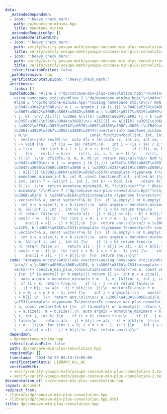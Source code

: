 ```yaml
---
data:
  _extendedDependsOn:
  - icon: ':heavy_check_mark:'
    path: dp/monotone-minima.hpp
    title: monotone minima
  _extendedRequiredBy: []
  _extendedVerifiedWith:
  - icon: ':heavy_check_mark:'
    path: verify/verify-yosupo-math/yosupo-concave-min-plus-convolution-1.test.cpp
    title: verify/verify-yosupo-math/yosupo-concave-min-plus-convolution-1.test.cpp
  - icon: ':heavy_check_mark:'
    path: verify/verify-yosupo-math/yosupo-concave-min-plus-convolution-2.test.cpp
    title: verify/verify-yosupo-math/yosupo-concave-min-plus-convolution-2.test.cpp
  _isVerificationFailed: false
  _pathExtension: hpp
  _verificationStatusIcon: ':heavy_check_mark:'
  attributes:
    links: []
  bundledCode: "#line 2 \"dp/concave-min-plus-convolution.hpp\"\n\n#include <vector>\n\
    using namespace std;\n\n#line 2 \"dp/monotone-minima.hpp\"\n\n#include <functional>\n\
    #line 5 \"dp/monotone-minima.hpp\"\nusing namespace std;\n\n// NxN \u884C\u5217\
    \u304C\u3042\u308B\n// m_i := argmin_j (A_{i,j}) \u304C\u5358\u8ABF\u5897\u52A0\
    \u3067\u3042\u308B\u3068\u304D\u306B m_i \u3092\u5217\u6319\u3059\u308B\n// f(i,\
    \ j, k) :\n// A[i][j] \u3068 A[i][k] \u3092\u6BD4\u8F03 (j < k \u304C\u4FDD\u8A3C\
    \u3055\u308C\u3066\u3044\u308B)\n// A[i][j] <= A[i][k] \u306E\u3068\u304D true\
    \ \u3092\u8FD4\u3059\u95A2\u6570\u3092\u5165\u308C\u308B (\u7B49\u53F7\u306F\u3069\
    \u3061\u3089\u3067\u3082\u3088\u3044)\nvector<int> monotone_minima(int N, int\
    \ M,\n                            const function<bool(int, int, int)>& f) {\n\
    \  vector<int> res(N);\n  auto dfs = [&](auto rc, int is, int ie, int l, int r)\
    \ -> void {\n    if (is == ie) return;\n    int i = (is + ie) / 2;\n    int m\
    \ = l;\n    for (int k = l + 1; k < r; k++) {\n      if (!f(i, m, k)) m = k;\n\
    \    }\n    res[i] = m;\n    rc(rc, is, i, l, m + 1);\n    rc(rc, i + 1, ie, m,\
    \ r);\n  };\n  dfs(dfs, 0, N, 0, M);\n  return res;\n}\n\n// NxM \u884C\u5217\u304C\
    \u3042\u308B\n// m_i := argmin_j (A_{i,j}) \u304C\u5358\u8ABF\u5897\u52A0\u3067\
    \u3042\u308B\u3068\u304D\u306B m_i \u3092\u5217\u6319\u3059\u308B\n// A(i, j)\
    \ : A[i][j] \u3092\u8FD4\u3059\u95A2\u6570\ntemplate <typename T>\nvector<int>\
    \ monotone_minima(int N, int M, const function<T(int, int)>& A) {\n  function<bool(int,\
    \ int, int)> f = [&](int i, int j, int k) -> bool {\n    return A(i, j) <= A(i,\
    \ k);\n  };\n  return monotone_minima(N, M, f);\n}\n\n/**\n * @brief monotone\
    \ minima\n */\n#line 7 \"dp/concave-min-plus-convolution.hpp\"\n\n// a \u306F\u4E0B\
    \u306B\u51F8, b \u306F\u81EA\u7531\ntemplate <typename T>\nvector<T> concave_min_plus_convolution(const\
    \ vector<T>& a, const vector<T>& b) {\n  if (a.empty() or b.empty()) return {};\n\
    \  int n = a.size(), m = b.size();\n  auto argmin = monotone_minima(n + m - 1,\
    \ m, [&](int i, int j, int k) {\n    if (i < k) return true;\n    if (i - j >=\
    \ n) return false;\n    return a[i - j] + b[j] <= a[i - k] + b[k];\n  });\n  vector<T>\
    \ ans(n + m - 1);\n  for (int i = 0; i < n + m - 1; i++) {\n    int j = argmin[i];\n\
    \    ans[i] = a[i - j] + b[j];\n  }\n  return ans;\n}\n\n// a \u306F\u4E0A\u306B\
    \u51F8, b \u306F\u81EA\u7531\ntemplate <typename T>\nvector<T> concave_max_plus_convolution(const\
    \ vector<T>& a, const vector<T>& b) {\n  if (a.empty() or b.empty()) return {};\n\
    \  int n = a.size(), m = b.size();\n  auto argmin = monotone_minima(n + m - 1,\
    \ m, [&](int i, int j, int k) {\n    if (i < k) return true;\n    if (i - j >=\
    \ n) return false;\n    return a[i - j] + b[j] >= a[i - k] + b[k];\n  });\n  vector<T>\
    \ ans(n + m - 1);\n  for (int i = 0; i < n + m - 1; i++) {\n    int j = argmin[i];\n\
    \    ans[i] = a[i - j] + b[j];\n  }\n  return ans;\n}\n"
  code: "#pragma once\n\n#include <vector>\nusing namespace std;\n\n#include \"monotone-minima.hpp\"\
    \n\n// a \u306F\u4E0B\u306B\u51F8, b \u306F\u81EA\u7531\ntemplate <typename T>\n\
    vector<T> concave_min_plus_convolution(const vector<T>& a, const vector<T>& b)\
    \ {\n  if (a.empty() or b.empty()) return {};\n  int n = a.size(), m = b.size();\n\
    \  auto argmin = monotone_minima(n + m - 1, m, [&](int i, int j, int k) {\n  \
    \  if (i < k) return true;\n    if (i - j >= n) return false;\n    return a[i\
    \ - j] + b[j] <= a[i - k] + b[k];\n  });\n  vector<T> ans(n + m - 1);\n  for (int\
    \ i = 0; i < n + m - 1; i++) {\n    int j = argmin[i];\n    ans[i] = a[i - j]\
    \ + b[j];\n  }\n  return ans;\n}\n\n// a \u306F\u4E0A\u306B\u51F8, b \u306F\u81EA\
    \u7531\ntemplate <typename T>\nvector<T> concave_max_plus_convolution(const vector<T>&\
    \ a, const vector<T>& b) {\n  if (a.empty() or b.empty()) return {};\n  int n\
    \ = a.size(), m = b.size();\n  auto argmin = monotone_minima(n + m - 1, m, [&](int\
    \ i, int j, int k) {\n    if (i < k) return true;\n    if (i - j >= n) return\
    \ false;\n    return a[i - j] + b[j] >= a[i - k] + b[k];\n  });\n  vector<T> ans(n\
    \ + m - 1);\n  for (int i = 0; i < n + m - 1; i++) {\n    int j = argmin[i];\n\
    \    ans[i] = a[i - j] + b[j];\n  }\n  return ans;\n}\n"
  dependsOn:
  - dp/monotone-minima.hpp
  isVerificationFile: false
  path: dp/concave-min-plus-convolution.hpp
  requiredBy: []
  timestamp: '2024-04-28 09:13:11+09:00'
  verificationStatus: LIBRARY_ALL_AC
  verifiedWith:
  - verify/verify-yosupo-math/yosupo-concave-min-plus-convolution-1.test.cpp
  - verify/verify-yosupo-math/yosupo-concave-min-plus-convolution-2.test.cpp
documentation_of: dp/concave-min-plus-convolution.hpp
layout: document
redirect_from:
- /library/dp/concave-min-plus-convolution.hpp
- /library/dp/concave-min-plus-convolution.hpp.html
title: dp/concave-min-plus-convolution.hpp
---
```

